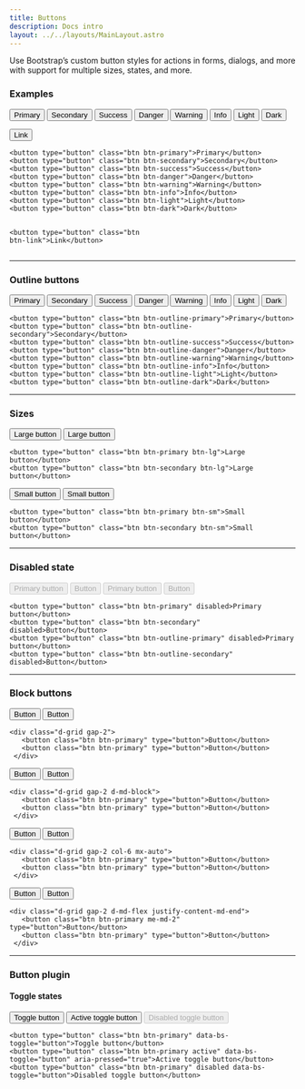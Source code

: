 ```yaml
---
title: Buttons
description: Docs intro
layout: ../../layouts/MainLayout.astro
---
```


<p>
 Use Bootstrap’s custom button styles for actions in forms, dialogs, and more with support for multiple sizes, states,
 and more.
</p>


### Examples
<div class="card">
 <div class="card-body">
  <button type="button" class="btn btn-primary">Primary</button>
  <button type="button" class="btn btn-secondary">Secondary</button>
  <button type="button" class="btn btn-success">Success</button>
  <button type="button" class="btn btn-danger">Danger</button>
  <button type="button" class="btn btn-warning">Warning</button>
  <button type="button" class="btn btn-info">Info</button>
  <button type="button" class="btn btn-light">Light</button>
  <button type="button" class="btn btn-dark">Dark</button>

  <button type="button" class="btn btn-link">Link</button>
 </div>
 <div class="card-footer">
  <pre><code class="language-html">&lt;button type=&quot;button&quot; class=&quot;btn btn-primary&quot;&gt;Primary&lt;/button&gt;
&lt;button type=&quot;button&quot; class=&quot;btn btn-secondary&quot;&gt;Secondary&lt;/button&gt;
&lt;button type=&quot;button&quot; class=&quot;btn btn-success&quot;&gt;Success&lt;/button&gt;
&lt;button type=&quot;button&quot; class=&quot;btn btn-danger&quot;&gt;Danger&lt;/button&gt;
&lt;button type=&quot;button&quot; class=&quot;btn btn-warning&quot;&gt;Warning&lt;/button&gt;
&lt;button type=&quot;button&quot; class=&quot;btn btn-info&quot;&gt;Info&lt;/button&gt;
&lt;button type=&quot;button&quot; class=&quot;btn btn-light&quot;&gt;Light&lt;/button&gt;
&lt;button type=&quot;button&quot; class=&quot;btn btn-dark&quot;&gt;Dark&lt;/button&gt;

&lt;button type=&quot;button&quot; class=&quot;btn btn-link&quot;&gt;Link&lt;/button&gt;</code></pre>
 </div>
</div>
<hr>

### Outline buttons
<div class="card">
 <div class="card-body">
  <button type="button" class="btn btn-outline-primary">Primary</button>
  <button type="button" class="btn btn-outline-secondary">Secondary</button>
  <button type="button" class="btn btn-outline-success">Success</button>
  <button type="button" class="btn btn-outline-danger">Danger</button>
  <button type="button" class="btn btn-outline-warning">Warning</button>
  <button type="button" class="btn btn-outline-info">Info</button>
  <button type="button" class="btn btn-outline-light">Light</button>
  <button type="button" class="btn btn-outline-dark">Dark</button>
 </div>
 <div class="card-footer">
  <pre><code class="language-html">&lt;button type=&quot;button&quot; class=&quot;btn btn-outline-primary&quot;&gt;Primary&lt;/button&gt;
&lt;button type=&quot;button&quot; class=&quot;btn btn-outline-secondary&quot;&gt;Secondary&lt;/button&gt;
&lt;button type=&quot;button&quot; class=&quot;btn btn-outline-success&quot;&gt;Success&lt;/button&gt;
&lt;button type=&quot;button&quot; class=&quot;btn btn-outline-danger&quot;&gt;Danger&lt;/button&gt;
&lt;button type=&quot;button&quot; class=&quot;btn btn-outline-warning&quot;&gt;Warning&lt;/button&gt;
&lt;button type=&quot;button&quot; class=&quot;btn btn-outline-info&quot;&gt;Info&lt;/button&gt;
&lt;button type=&quot;button&quot; class=&quot;btn btn-outline-light&quot;&gt;Light&lt;/button&gt;
&lt;button type=&quot;button&quot; class=&quot;btn btn-outline-dark&quot;&gt;Dark&lt;/button&gt;</code></pre>
 </div>
</div>
<hr>

### Sizes
<div class="card">
 <div class="card-body">
  <button type="button" class="btn btn-primary btn-lg">Large button</button>
  <button type="button" class="btn btn-secondary btn-lg">Large button</button>
 </div>
 <div class="card-footer">
  <pre><code class="language-html">&lt;button type=&quot;button&quot; class=&quot;btn btn-primary btn-lg&quot;&gt;Large button&lt;/button&gt;
&lt;button type=&quot;button&quot; class=&quot;btn btn-secondary btn-lg&quot;&gt;Large button&lt;/button&gt;</code></pre>
 </div>
</div>
<div class="card">
 <div class="card-body">
  <button type="button" class="btn btn-primary btn-sm">Small button</button>
  <button type="button" class="btn btn-secondary btn-sm">Small button</button>
 </div>
 <div class="card-footer">
  <pre><code class="language-html">&lt;button type=&quot;button&quot; class=&quot;btn btn-primary btn-sm&quot;&gt;Small button&lt;/button&gt;
&lt;button type=&quot;button&quot; class=&quot;btn btn-secondary btn-sm&quot;&gt;Small button&lt;/button&gt;</code></pre>
 </div>
</div>
<hr>

### Disabled state
<div class="card">
 <div class="card-body">
  <button type="button" class="btn btn-primary" disabled>Primary button</button>
  <button type="button" class="btn btn-secondary" disabled>Button</button>
  <button type="button" class="btn btn-outline-primary" disabled>Primary button</button>
  <button type="button" class="btn btn-outline-secondary" disabled>Button</button>
 </div>
 <div class="card-footer">
  <pre><code class="language-html">&lt;button type=&quot;button&quot; class=&quot;btn btn-primary&quot; disabled&gt;Primary button&lt;/button&gt;
&lt;button type=&quot;button&quot; class=&quot;btn btn-secondary&quot; disabled&gt;Button&lt;/button&gt;
&lt;button type=&quot;button&quot; class=&quot;btn btn-outline-primary&quot; disabled&gt;Primary button&lt;/button&gt;
&lt;button type=&quot;button&quot; class=&quot;btn btn-outline-secondary&quot; disabled&gt;Button&lt;/button&gt;</code></pre>
 </div>
</div>
<hr>

### Block buttons
<div class="card">
 <div class="card-body">
  <div class="d-grid gap-2">
   <button class="btn btn-primary" type="button">Button</button>
   <button class="btn btn-primary" type="button">Button</button>
  </div>
 </div>
 <div class="card-footer">
  <pre><code class="language-html">&lt;div class=&quot;d-grid gap-2&quot;&gt;
   &lt;button class=&quot;btn btn-primary&quot; type=&quot;button&quot;&gt;Button&lt;/button&gt;
   &lt;button class=&quot;btn btn-primary&quot; type=&quot;button&quot;&gt;Button&lt;/button&gt;
 &lt;/div&gt;</code></pre>
 </div>
</div>
<div class="card">
 <div class="card-body">
  <div class="d-grid gap-2 d-md-block">
   <button class="btn btn-primary" type="button">Button</button>
   <button class="btn btn-primary" type="button">Button</button>
  </div>
 </div>
 <div class="card-footer">
  <pre><code class="language-html">&lt;div class=&quot;d-grid gap-2 d-md-block&quot;&gt;
   &lt;button class=&quot;btn btn-primary&quot; type=&quot;button&quot;&gt;Button&lt;/button&gt;
   &lt;button class=&quot;btn btn-primary&quot; type=&quot;button&quot;&gt;Button&lt;/button&gt;
 &lt;/div&gt;</code></pre>
 </div>
</div>
<div class="card">
 <div class="card-body">
  <div class="d-grid gap-2 col-6 mx-auto">
   <button class="btn btn-primary" type="button">Button</button>
   <button class="btn btn-primary" type="button">Button</button>
  </div>
 </div>
 <div class="card-footer">
  <pre><code class="language-html">&lt;div class=&quot;d-grid gap-2 col-6 mx-auto&quot;&gt;
   &lt;button class=&quot;btn btn-primary&quot; type=&quot;button&quot;&gt;Button&lt;/button&gt;
   &lt;button class=&quot;btn btn-primary&quot; type=&quot;button&quot;&gt;Button&lt;/button&gt;
 &lt;/div&gt;</code></pre>
 </div>
</div>
<div class="card">
 <div class="card-body">
  <div class="d-grid gap-2 d-md-flex justify-content-md-end">
   <button class="btn btn-primary me-md-2" type="button">Button</button>
   <button class="btn btn-primary" type="button">Button</button>
  </div>
 </div>
 <div class="card-footer">
  <pre><code class="language-html">&lt;div class=&quot;d-grid gap-2 d-md-flex justify-content-md-end&quot;&gt;
   &lt;button class=&quot;btn btn-primary me-md-2&quot; type=&quot;button&quot;&gt;Button&lt;/button&gt;
   &lt;button class=&quot;btn btn-primary&quot; type=&quot;button&quot;&gt;Button&lt;/button&gt;
 &lt;/div&gt;</code></pre>
 </div>
</div>
<hr>

### Button plugin

#### Toggle states
<div class="card">
 <div class="card-body">
  <button type="button" class="btn btn-primary" data-bs-toggle="button">Toggle button</button>
  <button type="button" class="btn btn-primary active" data-bs-toggle="button" aria-pressed="true">Active toggle
   button</button>
  <button type="button" class="btn btn-primary" disabled data-bs-toggle="button">Disabled toggle button</button>
 </div>
 <div class="card-footer">
  <pre><code class="language-html">&lt;button type=&quot;button&quot; class=&quot;btn btn-primary&quot; data-bs-toggle=&quot;button&quot;&gt;Toggle button&lt;/button&gt;
&lt;button type=&quot;button&quot; class=&quot;btn btn-primary active&quot; data-bs-toggle=&quot;button&quot; aria-pressed=&quot;true&quot;&gt;Active toggle button&lt;/button&gt;
&lt;button type=&quot;button&quot; class=&quot;btn btn-primary&quot; disabled data-bs-toggle=&quot;button&quot;&gt;Disabled toggle button&lt;/button&gt;</code></pre>
 </div>
</div>